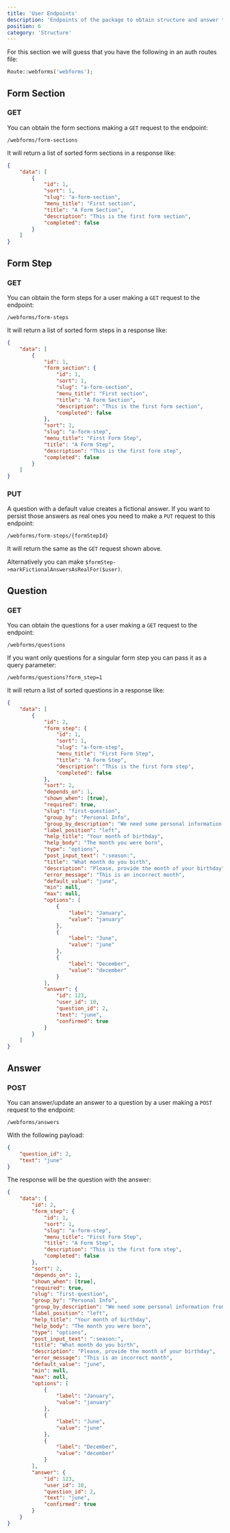 ```yaml
---
title: 'User Endpoints'
description: 'Endpoints of the package to obtain structure and answer the questions'
position: 6
category: 'Structure'
---
```


For this section we will guess that you have the following in an auth routes file:

```php
Route::webforms('webforms');
```

## Form Section

### GET

You can obtain the form sections making a `GET` request to the endpoint:

`/webforms/form-sections`

It will return a list of sorted form sections in a response like:

```json
{
    "data": [
        {
            "id": 1,
            "sort": 1,
            "slug": "a-form-section",
            "menu_title": "First section",
            "title": "A Form Section",
            "description": "This is the first form section",
            "completed": false
        }
    ]
}
```

## Form Step

### GET

You can obtain the form steps for a user making a `GET` request to the endpoint:

`/webforms/form-steps`

It will return a list of sorted form steps in a response like:

```json
{
    "data": [
        {
            "id": 1,
            "form_section": {
                "id": 1,
                "sort": 1,
                "slug": "a-form-section",
                "menu_title": "First section",
                "title": "A Form Section",
                "description": "This is the first form section",
                "completed": false
            },
            "sort": 1,
            "slug": "a-form-step",
            "menu_title": "First Form Step",
            "title": "A Form Step",
            "description": "This is the first form step",
            "completed": false
        }
    ]
}
```

### PUT

A question with a default value creates a fictional answer. If you want to persist those answers as real ones you need to make a `PUT` request to this endpoint:

`/webforms/form-steps/{formStepId}`

It will return the same as the `GET` request shown above.

Alternatively you can make `$formStep->markFictionalAnswersAsRealFor($user)`.

## Question

### GET

You can obtain the questions for a user making a `GET` request to the endpoint:

`/webforms/questions`

If you want only questions for a singular form step you can pass it as a query parameter:

`/webforms/questions?form_step=1`

It will return a list of sorted questions in a response like:

```json
{
    "data": [
        {
            "id": 2,
            "form_step": {
                "id": 1,
                "sort": 1,
                "slug": "a-form-step",
                "menu_title": "First Form Step",
                "title": "A Form Step",
                "description": "This is the first form step",
                "completed": false
            },
            "sort": 2,
            "depends_on": 1,
            "shown_when": [true],
            "required": true,
            "slug": "first-question",
            "group_by": "Personal Info",
            "group_by_description": "We need some personal information from you",
            "label_position": "left",
            "help_title": "Your month of birthday",
            "help_body": "The month you were born",
            "type": "options",
            "post_input_text": ":season:",
            "title": "What month do you birth",
            "description": "Please, provide the month of your birthday",
            "error_message": "This is an incorrect month",
            "default_value": "june",
            "min": null,
            "max": null,
            "options": [
                {
                    "label": "January",
                    "value": "january"
                },
                {
                    "label": "June",
                    "value": "june"
                },
                {
                    "label": "December",
                    "value": "december"
                }
            ],
            "answer": {
                "id": 123,
                "user_id": 10,
                "question_id": 2,
                "text": "june",
                "confirmed": true
            }
        }
    ]
}
```

## Answer

### POST

You can answer/update an answer to a question by a user making a `POST` request to the endpoint:

`/webforms/answers`

With the following payload:

```json
{
    "question_id": 2,
    "text": "june"
}
```

The response will be the question with the answer:

```json
{
    "data": {
        "id": 2,
        "form_step": {
            "id": 1,
            "sort": 1,
            "slug": "a-form-step",
            "menu_title": "First Form Step",
            "title": "A Form Step",
            "description": "This is the first form step",
            "completed": false
        },
        "sort": 2,
        "depends_on": 1,
        "shown_when": [true],
        "required": true,
        "slug": "first-question",
        "group_by": "Personal Info",
        "group_by_description": "We need some personal information from you",
        "label_position": "left",
        "help_title": "Your month of birthday",
        "help_body": "The month you were born",
        "type": "options",
        "post_input_text": ":season:",
        "title": "What month do you birth",
        "description": "Please, provide the month of your birthday",
        "error_message": "This is an incorrect month",
        "default_value": "june",
        "min": null,
        "max": null,
        "options": [
            {
                "label": "January",
                "value": "january"
            },
            {
                "label": "June",
                "value": "june"
            },
            {
                "label": "December",
                "value": "december"
            }
        ],
        "answer": {
            "id": 123,
            "user_id": 10,
            "question_id": 2,
            "text": "june",
            "confirmed": true
        }
    }
}
```
